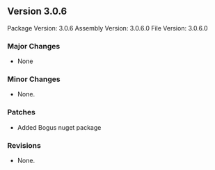 Version 3.0.6
-----------------------
Package Version: 3.0.6
Assembly Version: 3.0.6.0
File Version: 3.0.6.0

### Major Changes
- None

### Minor Changes
- None.

### Patches
- Added Bogus nuget package

### Revisions
- None.
